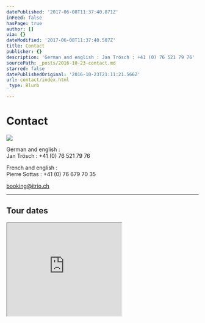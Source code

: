 ```yaml
---
datePublished: '2017-06-08T11:37:40.871Z'
inFeed: false
hasPage: true
author: []
via: {}
dateModified: '2017-06-08T11:37:40.587Z'
title: Contact
publisher: {}
description: 'German and english : Jan Trösch : +41 (0) 76 521 79 76'
sourcePath: _posts/2016-10-23-contact.md
starred: false
datePublishedOriginal: '2016-10-23T21:11:21.566Z'
url: contact/index.html
_type: Blurb

---
```

# Contact
![](https://s3-us-west-2.amazonaws.com/the-grid-img/p/bfc91fc279d50bad8254d2d29d7444267b05098b.jpg)

German and english :   
Jan Trösch : +41 (0) 76 521 79 76

French and english :   
Pierre Sottas : +41 (0) 76 679 70 35

booking@itrio.ch

---

## Tour dates

<iframe src="https://the-grid.github.io/ed-userhtml/?g=eJxVj0sOgkAQRPeegrRrGBOMIYbhFF6gnWk-AjOkuwnx9iLCwlrWe4uqEpOWqbbQqk53Y5ZlySSGpu9cn7k4GmTtRMUU1-Jyy3NI3IAiFg4pXTrfkELiUTHVlkay4JH7vfGk5DQVfQ8rUJ5pB3UMmro4RLZwrrfs5ImubzjOwR9cGYNMyBQUqkec-SuSlAarUymOu0kTYWdhPbDN-f-wdy-BqjQ_vfoAeZFXuQ" height="244" style=""></iframe>
